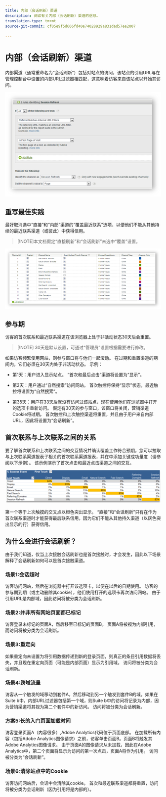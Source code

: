 ```yaml
---
title: 内部（会话刷新）渠道
description: 阅读有关内部（会话刷新）渠道的信息。
translation-type: tm+mt
source-git-commit: cf05e9f5d666fd40e74028929a831dad57ee2007

---
```



# 内部（会话刷新）渠道

内部渠道（通常重命名为“会话刷新”）包括对站点的访问，该站点的引用URL与在管理控制台中设置的内部URL过滤器相匹配，这意味着访客来自该站点以开始其访问。

![](assets/int-channel1.png)

## 重写最佳实践

最好取消选中“直接”和“内部”渠道的“覆盖最近联系”选项，以便他们不能从其他持续的最近联系渠道（或彼此）中获得信用。

>[!NOTE]本文档假定“直接刷新”和“会话刷新”未选中“覆盖”设置。

![](assets/int-channel2.png)

## 参与期

访客的首次联系和最近联系渠道在该浏览器上处于非活动状态30天后会重置。

>[!NOTE] 30天是默认设置，可通过“管理员”设置根据需要进行修改。

如果访客频繁使用网站，则参与窗口将与他们一起滚动。 在过期和重置渠道的期间内，它们必须在30天内处于非活动状态。
示例：

* 第1天：用户进入显示站点。 “首次和最后点击”渠道将设置为“显示”。

* 第2天：用户通过“自然搜索”访问网站。 首次触控将保持“显示”状态，最近触控将设置为“自然搜索”。

* 第35天：用户在33天后就没有访问过该站点，现在使用他们在浏览器中打开的选项卡重新访问。 假定有30天的参与窗口，该窗口将关闭，营销渠道Cookie将过期。 首次触控和上次触控渠道将重置，并且由于用户来自内部URL，因此将设置为“会话刷新”。

## 首次联系与上次联系之间的关系

要了解首次联系和上次联系之间的交互情况并确认覆盖工作符合预期，您可以拉取与上次联系渠道报表子相关的首次联系渠道报表，并在中添加关键成功量度（请参阅以下示例）。 该示例演示了首次点击和最近点击渠道之间的交互。

![](assets/int-channel3.png)

第一个等于上次触摸的交叉点以橙色突出显示。 “直接”和“会话刷新”只有在作为首次联系渠道时才能获得最后联系信用，因为它们不能从其他持久渠道（以灰色突出显示的行）获得信用。

## 为什么会进行会话刷新？

由于我们知道，仅当上次接触会话刷新也是首次接触时，才会发生，因此以下场景解释了会话刷新如何可以是首次接触渠道。

### 场景1:会话超时

访客访问网站，然后在浏览器中打开该选项卡，以便在以后的日期使用。 访客的参与期到期（或主动删除其cookie），他们使用打开的选项卡再次访问网站。 由于引用URL是内部域，因此访问将被分类为会话刷新。

### 场景2:并非所有网站页面都已标记

访客登录未标记的页面A，然后移至已标记的页面B。 页面A将被视为内部引用，而访问将被分类为会话刷新。

### 场景3:重定向

如果重定向未设置为将引用数据传递到新的登录页面，则真正的条目引用数据将丢失，并且现在重定向页面（可能是内部页面）显示为引用域。 访问将被分类为会话刷新。

### 场景4:跨域流量

访客从一个触发的域移动到套件A，然后移动到另一个触发到套件B的域。如果在Suite b中，内部URL过滤器包括第一个域，则Suite b中的访问将记录为内部，因为营销渠道将其视为第二个套件中的新访问。 访问将被分类为会话刷新。

### 方案5:长的入门页面加载时间

访客登录页面A（内容很多）,Adobe Analytics代码位于页面底部。 在加载所有内容（包括Adobe Analytics图像请求）之前，访客单击页面B。页面B将触发其Adobe Analytics图像请求。 由于页面A的图像请求从未加载，因此在Adobe Analytics中，第二个页面将显示为访问的第一次点击，页面A将作为引用。 访问被分类为“会话刷新”。

### 场景6:清除站点中的Cookie

访客访问网站后，会话中会清除其cookie。 首次和最近联系渠道都将重置，访问将被分类为会话刷新（因为引用将是内部的）。
